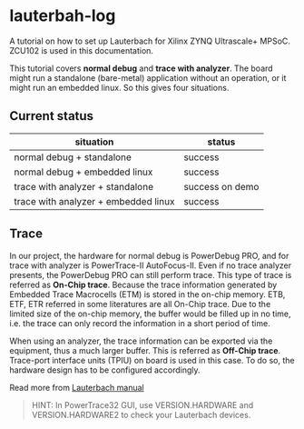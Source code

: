 # lauterbah-log

A tutorial on how to set up Lauterbach for Xilinx ZYNQ Ultrascale+ MPSoC. ZCU102 is used in this documentation.

This tutorial covers **normal debug** and **trace with analyzer**. The board might run a standalone (bare-metal) application without an operation, or it might run an embedded linux. So this gives four situations.

## Current status
situation | status
----------| ------------------------
normal debug + standalone | success
normal debug + embedded linux | success
trace with analyzer + standalone | success on demo
trace with analyzer + embedded linux | success 

## Trace

In our project, the hardware for normal debug is PowerDebug PRO, and for trace with analyzer is PowerTrace-II AutoFocus-II. Even if no trace analyzer presents, the PowerDebug PRO can still perform trace. This type of trace is referred as **On-Chip trace**. Because the trace information generated by Embedded Trace Macrocells (ETM) is stored in the on-chip memory. ETB, ETF, ETR referred in some literatures are all On-Chip trace. Due to the limited size of the on-chip memory, the buffer would be filled up in no time, i.e. the trace can only record the information in a short period of time. 

When using an analyzer, the trace information can be exported via the equipment, thus a much larger buffer. This is referred as **Off-Chip trace**. Trace-port interface units (TPIU) on board is used in this case. To do so, the hardware design has to be configured accordingly. 

Read more from [Lauterbach manual](https://www2.lauterbach.com/pdf/training_arm_etm.pdf) 

> HINT: In PowerTrace32 GUI, use VERSION.HARDWARE and VERSION.HARDWARE2 to check your Lauterbach devices.
